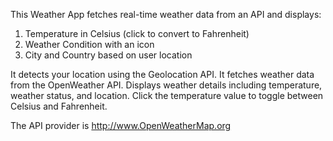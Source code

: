 This Weather App fetches real-time weather data from an API and displays:
1) Temperature in Celsius (click to convert to Fahrenheit)
2) Weather Condition with an icon
3) City and Country based on user location

It detects your location using the Geolocation API.
It fetches weather data from the OpenWeather API.
Displays weather details including temperature, weather status, and location.
Click the temperature value to toggle between Celsius and Fahrenheit.

The API provider is http://www.OpenWeatherMap.org
